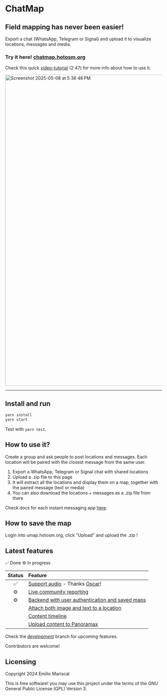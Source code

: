 # ChatMap

## Field mapping has never been easier!

Export a chat (WhatsApp, Telegram or Signal) and upload it to visualize locations, messages and media.

### Try it here! [chatmap.hotosm.org](https://chatmap.hotosm.org)

Check this quick [video-tutorial](https://www.youtube.com/watch?v=ScHgVhyj1aw) (2:47) for more info about how to use it.

<img width="1001" alt="Screenshot 2025-05-08 at 5 38 46 PM" src="https://github.com/user-attachments/assets/9a9e50e0-f154-4fc3-b574-09bf54b23c67" />

---

## Install and run

```bash
yarn install
yarn start
```

Test with `yarn test`.

## How to use it?

Create a group and ask people to post locations and messages. Each location will be paired 
with the closest message from the same user.

1. Export a WhatsApp, Telegram or Signal chat with shared locations
2. Upload a .zip file to this page
3. It will extract all the locations and display them on a map, together with the paired message (text or media)
4. You can also download the locations + messages as a .zip file from there

Check docs for each instant messaging app [here](https://github.com/hotosm/chatmap/blob/master/docs/apps.md).

## How to save the map

Login into umap.hotosm.org, click "Upload" and upload the .zip !

## Latest features

✅ Done
⚙️ In progress

<!-- prettier-ignore-start -->
| Status | Feature |
|:--:| :-- |
|✅| [Support audio](https://github.com/hotosm/chatmap/issues/5) - Thanks [Oscar](https://github.com/oxcar)!|
|⚙️| [Live community reporting](https://github.com/orgs/hotosm/projects/46) |
|⚙️| [Backend with user authentication and saved maps](https://github.com/hotosm/chatmap/issues/18) |
| | [Attach both image and text to a location](https://github.com/hotosm/chatmap/issues/1) |
| | [Content timeline](https://github.com/hotosm/chatmap/issues/7) |
| | [Upload content to Panoramax](https://github.com/hotosm/chatmap/issues/20) 

Check the [development](https://github.com/hotosm/chatmap/blob/develop/) branch for upcoming features.

Contributors are welcome!

## Licensing

Copyright 2024 Emilio Mariscal

This is free software! you may use this project under the terms of the GNU General Public License (GPL) Version 3.
